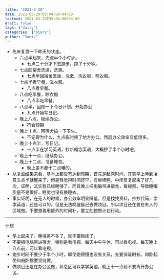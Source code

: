 ```yaml
---
title: "2021-3-20"
date: 2021-03-20T09:04:00+04:00
lastmod: 2021-03-20T09:04:00+04:00
draft: false
tags: ["daily"]
categories: ["Diary"]
author: "Danic"
---
```


- 先来复盘一下昨天的状态。
  - 六点半起来，先跑半个小时步。
    - 七点二十分才下去跑步，跑了十分钟。
  - 七点回宿舍洗澡，洗漱。
    - 七点半回宿舍洗澡，洗漱，洗衣服，晾衣服。
  - 七点半煮早餐，洗衣服。
    - 八点煮早餐。
  - 八点吃早餐，晾衣服
    - 八点半吃早餐。
  - 八点半，回顾一下今日计划。开始办公
    - 九点开始写日记。
  - 晚上八点，继续办公。
    - 符合预期
  - 晚上十点，回宿舍搞一下卫生。
    - 不记得为什么，九点临时换了地方办公。然后办公效率变低很多。
  - 晚上十点半，写日记。
    - 十点半在学习英语，抄新概念英语，大概抄了半个小时吧。
  - 晚上十一点，继续办公。
  - 晚上十二点，准备睡觉。
    - 晚上差不都十二点睡的。
- 从复盘结果来看，基本上都没有达到预期，首先是起床时间，其实早上睡到凌晨五点半就醒来了，但是我觉得时间还早，有继续睡，中间反复起来了好几次，证明，其实我已经睡够了。而且晚上把电脑带进宿舍，看视频，导致睡眠质量不是很好。睡觉也没有换睡衣。
- 事实证明，在无人的时候，办公效率明显降低，但是找找资料，抄抄代码，学学英语，还是可以的。但是无法唤醒自己去做项目。所以项目还在要在有人的区域做。不要想着用额外的时间补，要立刻按照计划行动。

------



计划

- 早上起来了，睡得差不多了，就不要赖床了。
- 不要把电脑带进宿舍，特别是看电视。每天中午午休，可以看电视。每天晚上八点前，可以看电视。
- 跑步时间不要少于半个小时，即使跑得慢也没有关系，先要保证时长。仰卧起坐和俯卧撑要坚持做。
- 做项目还是在办公区做，休息区可以学学英语。晚上十一点前不要离开办公区。